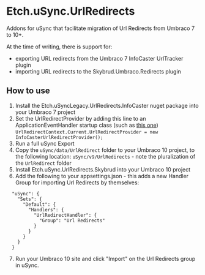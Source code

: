 # Etch.uSync.UrlRedirects

Addons for uSync that facilitate migration of Url Redirects from Umbraco 7 to 10+.

At the time of writing, there is support for:

- exporting URL redirects from the Umbraco 7 InfoCaster UrlTracker plugin
- importing URL redirects to the Skybrud.Umbraco.Redirects plugin

## How to use

1. Install the Etch.uSyncLegacy.UrlRedirects.InfoCaster nuget package into your Umbraco 7 project
2. Set the UrlRedirectProvider by adding this line to an ApplicationEventHandler startup class (such as [this one](https://github.com/jbreuer/Hybrid-Framework-for-Umbraco-v7-Best-Practises/blob/master/Umbraco.Extensions/Events/UmbracoEvents.cs#L44))
   `UrlRedirectContext.Current.UrlRedirectProvider = new InfoCasterUrlRedirectProvider();`
3. Run a full uSync Export
4. Copy the `uSync/data/UrlRedirect` folder to your Umbraco 10 project, to the following location: `uSync/v9/UrlRedirects` - note the pluralization of the `UrlRedirect` folder
5. Install Etch.uSync.UrlRedirects.Skybrud into your Umbraco 10 project
6. Add the following to your appsettings.json - this adds a new Handler Group for importing Url Redirects by themselves:

```
  "uSync": {
    "Sets": {
      "Default": {
        "Handlers": {
          "UrlRedirectHandler": {
            "Group": "Url Redirects"
          }
        }
      }
    }
  }
```

7. Run your Umbraco 10 site and click "Import" on the Url Redirects group in uSync.
